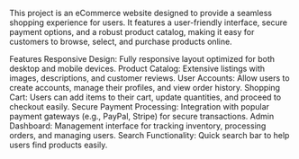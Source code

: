 This project is an eCommerce website designed to provide a seamless shopping experience for users. It features a user-friendly interface, secure payment options, and a robust product catalog, making it easy for customers to browse, select, and purchase products online.

Features
Responsive Design: Fully responsive layout optimized for both desktop and mobile devices.
Product Catalog: Extensive listings with images, descriptions, and customer reviews.
User Accounts: Allow users to create accounts, manage their profiles, and view order history.
Shopping Cart: Users can add items to their cart, update quantities, and proceed to checkout easily.
Secure Payment Processing: Integration with popular payment gateways (e.g., PayPal, Stripe) for secure transactions.
Admin Dashboard: Management interface for tracking inventory, processing orders, and managing users.
Search Functionality: Quick search bar to help users find products easily.
